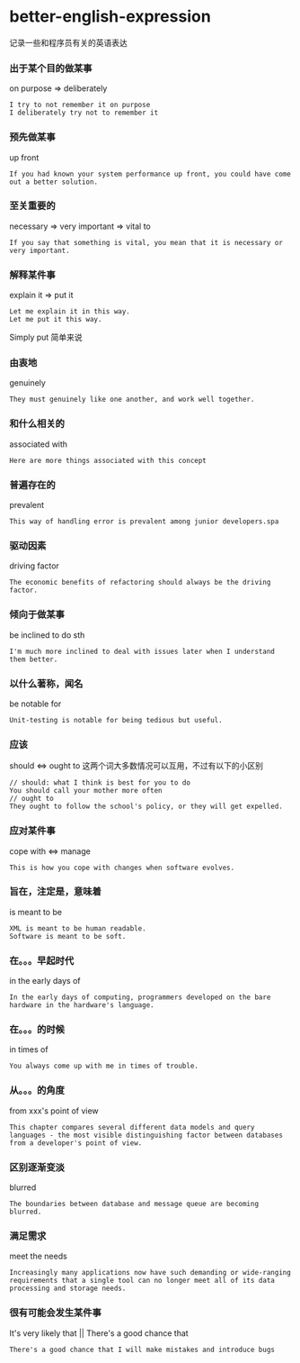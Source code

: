 # better-english-expression
记录一些和程序员有关的英语表达

### 出于某个目的做某事

on purpose => deliberately
```
I try to not remember it on purpose
I deliberately try not to remember it
```
### 预先做某事
up front
```
If you had known your system performance up front, you could have come out a better solution.
```
### 至关重要的
necessary => very important => vital to
```
If you say that something is vital, you mean that it is necessary or very important.
```
### 解释某件事
explain it => put it
```
Let me explain it in this way.
Let me put it this way.
```
Simply put 简单来说

### 由衷地
genuinely
```
They must genuinely like one another, and work well together.
```

### 和什么相关的
associated with
```
Here are more things associated with this concept
```

### 普遍存在的
prevalent
```
This way of handling error is prevalent among junior developers.spa
```

### 驱动因素
driving factor
```
The economic benefits of refactoring should always be the driving factor.
```

### 倾向于做某事
be inclined to do sth
```
I'm much more inclined to deal with issues later when I understand them better.
```

### 以什么著称，闻名
be notable for
```
Unit-testing is notable for being tedious but useful.
```

### 应该
should <=> ought to
这两个词大多数情况可以互用，不过有以下的小区别
```
// should: what I think is best for you to do
You should call your mother more often
// ought to
They ought to follow the school's policy, or they will get expelled.
```

### 应对某件事
cope with <=> manage
```
This is how you cope with changes when software evolves.
```

### 旨在，注定是，意味着
is meant to be
```
XML is meant to be human readable.
Software is meant to be soft.
```

### 在。。。早起时代
in the early days of
```
In the early days of computing, programmers developed on the bare hardware in the hardware's language.
```

### 在。。。的时候
in times of
```
You always come up with me in times of trouble.
```

### 从。。。的角度
from xxx's point of view
```
This chapter compares several different data models and query languages - the most visible distinguishing factor between databases from a developer's point of view.
```

### 区别逐渐变淡
blurred
```
The boundaries between database and message queue are becoming blurred.
```

### 满足需求
meet the needs
```
Increasingly many applications now have such demanding or wide-ranging requirements that a single tool can no longer meet all of its data processing and storage needs.
```

### 很有可能会发生某件事
It's very likely that || There's a good chance that
```
There's a good chance that I will make mistakes and introduce bugs
```
